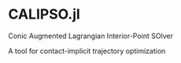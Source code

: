 # CALIPSO.jl
Conic Augmented Lagrangian Interior-Point SOlver 

A tool for contact-implicit trajectory optimization
